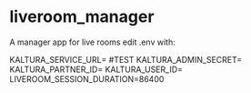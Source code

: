 # liveroom_manager
A manager app for live rooms
edit .env with:

KALTURA_SERVICE_URL=
#TEST
KALTURA_ADMIN_SECRET=
KALTURA_PARTNER_ID=
KALTURA_USER_ID=
LIVEROOM_SESSION_DURATION=86400

